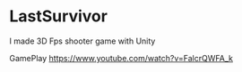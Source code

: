 # LastSurvivor
I made 3D Fps shooter game with Unity

GamePlay
https://www.youtube.com/watch?v=FalcrQWFA_k
